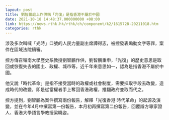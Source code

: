 ```yaml
---
layout: post
title: 劉智鵬庭上作供稱「光復」是指香港不屬於中國
date: 2021-10-18 14:48:37.000000000 +08:00
link: https://news.rthk.hk/rthk/ch/component/k2/1615728-20211018.htm
categories: rthk
---
```


涉及多次叫喊「光時」口號的人民力量副主席譚得志，被控發表煽動文字等罪，案件在區域法院續審。

控方傳召嶺南大學歷史系教授劉智鵬作供，劉智鵬重申，「光復」的歷史意思是取回或恢復失去的國土、政權、城市等，近千年來意思如一，認為是指香港不屬於中國。

他又說「時代革命」是指不接受當時的政權或社會制度，需要採取手段去改變，造成時代的改變，即是從當權者手上奪回香港政權，推翻政府並取而代之。

控方提到，劉智鵬為案件撰寫兩份報告，解釋「光復香港  時代革命」的起源及演變，並在今年4月中撰寫第一份報告，本月初再撰寫第二份報告，回覆辯方專家證人、香港大學語言學教授梁曉姿。
